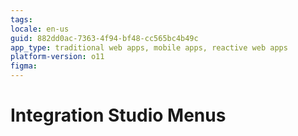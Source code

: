 ```yaml
---
tags: 
locale: en-us
guid: 882dd0ac-7363-4f94-bf48-cc565bc4b49c
app_type: traditional web apps, mobile apps, reactive web apps
platform-version: o11
figma:
---
```


# Integration Studio Menus
